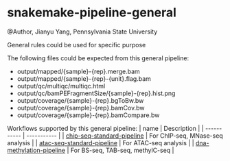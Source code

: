 # snakemake-pipeline-general

@Author, Jianyu Yang, Pennsylvania State University

General rules could be used for specific purpose

The following files could be expected from this general pipeline:
- output/mapped/{sample}-{rep}.merge.bam
- output/mapped/{sample}-{rep}-{unit}.flag.bam
- output/qc/multiqc/multiqc.html
- output/qc/bamPEFragmentSize/{sample}-{rep}.hist.png
- output/coverage/{sample}-{rep}.bgToBw.bw
- output/coverage/{sample}-{rep}.bamCov.bw
- output/coverage/{sample}-{rep}.bamCompare.bw

Workflows supported by this general pipeline:
| name      | Description |
| ----------- | ----------- |
| [chip-seq-standard-pipeline](https://github.com/yztxwd/chip-seq-standard-pipeline) | For ChIP-seq, MNase-seq analysis |
| [atac-seq-standard-pipeline](https://github.com/yztxwd/atac-seq-standard-pipeline) | For ATAC-seq analysis |
| [dna-methylation-pipeline](https://github.com/yztxwd/dna-methylation-pipeline) | For BS-seq, TAB-seq, methylC-seq |
